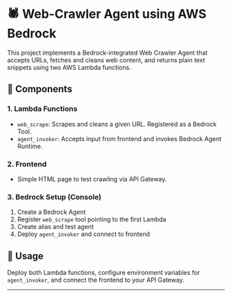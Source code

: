 
# 🕷️ Web-Crawler Agent using AWS Bedrock

This project implements a Bedrock-integrated Web Crawler Agent that accepts URLs, fetches and cleans web content, and returns plain text snippets using two AWS Lambda functions.

## 🧩 Components

### 1. Lambda Functions
- `web_scrape`: Scrapes and cleans a given URL. Registered as a Bedrock Tool.
- `agent_invoker`: Accepts input from frontend and invokes Bedrock Agent Runtime.

### 2. Frontend
- Simple HTML page to test crawling via API Gateway.

### 3. Bedrock Setup (Console)
1. Create a Bedrock Agent
2. Register `web_scrape` tool pointing to the first Lambda
3. Create alias and test agent
4. Deploy `agent_invoker` and connect to frontend

## 🚀 Usage

Deploy both Lambda functions, configure environment variables for `agent_invoker`, and connect the frontend to your API Gateway.

---
